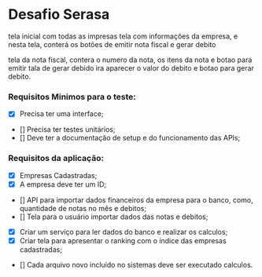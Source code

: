 # Desafio Serasa

tela inicial com todas as impresas
tela com informações da empresa, e nesta tela, conterá os botões de emitir nota fiscal e gerar debito

tela da nota fiscal, contera o numero da nota, os itens da nota e botao para emitir
tala de gerar debido ira aparecer o valor do debito e botao para gerar debito.

### Requisitos Minimos para o teste:

- [x] Precisa ter uma interface;
- [] Precisa ter testes unitários;
- [] Deve ter a documentação de setup e do funcionamento das APIs;

### Requisitos da aplicação:

- [x] Empresas Cadastradas;
- [x] A empresa deve ter um ID;
- [] API para importar dados financeiros da empresa para o banco, como, quantidade de notas no mês e debitos;
- [] Tela para o usuário importar dados das notas e debitos;
- [x] Criar um serviço para ler dados do banco e realizar os calculos;
- [x] Criar tela para apresentar o ranking com o índice das empresas cadastradas;
- [] Cada  arquivo novo incluído no sistemas deve ser executado calculos.

